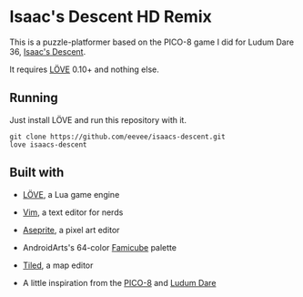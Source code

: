 # Isaac's Descent HD Remix

This is a puzzle-platformer based on the PICO-8 game I did for Ludum Dare 36, [Isaac's Descent](https://c.eev.ee/isaacs-descent/).

It requires [LÖVE](https://love2d.org/) 0.10+ and nothing else.


## Running

Just install LÖVE and run this repository with it.

    git clone https://github.com/eevee/isaacs-descent.git
    love isaacs-descent


## Built with

- [LÖVE](https://love2d.org/), a Lua game engine

- [Vim](http://www.vim.org/), a text editor for nerds

- [Aseprite](http://www.aseprite.org/), a pixel art editor

- AndroidArts's 64-color [Famicube](http://androidarts.com/palette/Famicube.htm) palette

- [Tiled](http://www.mapeditor.org/), a map editor

- A little inspiration from the [PICO-8](http://www.lexaloffle.com/pico-8.php) and [Ludum Dare](http://ludumdare.com/compo/)
